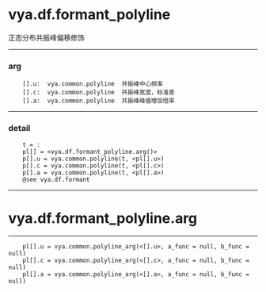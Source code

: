 # vya.df.formant_polyline
正态分布共振峰偏移修饰

---
### arg
```
	[].u:  vya.common.polyline  共振峰中心频率
	[].c:  vya.common.polyline  共振峰宽度，标准差
	[].a:  vya.common.polyline  共振峰峰值增加倍率
```
---
### detail
```
	t = :
	pl[] = <vya.df.formant_polyline.arg()>
	p[].u = vya.common.polyline(t, <pl[].u>)
	p[].c = vya.common.polyline(t, <pl[].c>)
	p[].a = vya.common.polyline(t, <pl[].a>)
	@see vya.df.formant
```

***
# vya.df.formant_polyline.arg
---
```
	pl[].u = vya.common.polyline_arg(<[].u>, a_func = null, b_func = null)
	pl[].c = vya.common.polyline_arg(<[].c>, a_func = null, b_func = null)
	pl[].a = vya.common.polyline_arg(<[].a>, a_func = null, b_func = null)
```
